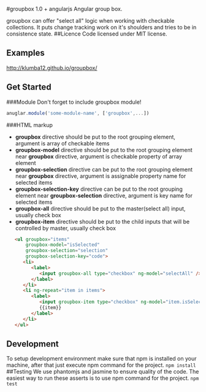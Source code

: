 #groupbox 1.0 + angularjs
Angular group box.

groupbox can offer "select all" logic when working with checkable collections.
It puts change tracking work on it's shoulders and tries to be in consistence state.
##Licence
Code licensed under MIT license.
## Examples
http://klumba12.github.io/groupbox/
## Get Started
###Module
Don't forget to include groupbox module!
```javascript
anuglar.module('some-module-name', ['groupbox',...])
```
###HTML markup
* **groupbox** directive should be put to the root grouping element, argument is array of checkable items
* **groupbox-model** directive should be put to the root grouping element near **groupbox** directive, argument is checkable property of array element
* **groupbox-selection** directive can be put to the root grouping element near **groupbox** directive, argument is assignable property name for selected items
* **groupbox-selection-key** directive can be put to the root grouping element near **groupbox-selection** directive, argument is key name for selected items
* **groupbox-all** directive should be put to the master(select all) input, usually check box
* **groupbox-item** directive should be put to the child inputs that will be controlled by master, usually check box
```html
   <ul groupbox="items"
       groupbox-model="isSelected"
       groupbox-selection="selection"
       groupbox-selection-key="code">
      <li>
         <label>
            <input groupbox-all type="checkbox" ng-model="selectAll" /> Select All
         </label>
      </li>
      <li ng-repeat="item in items">
         <label>
            <input groupbox-item type="checkbox" ng-model="item.isSelected"/>
            {{item}}
         </label>
      </li>
   </ul>
```
## Development
To setup development environment make sure that npm is installed on your machine, after that just execute npm command for the project.
`npm install`
##Testing
We use phantomjs and jasmine to ensure quality of the code.
The easiest way to run these asserts is to use npm command for the project.
`npm test`